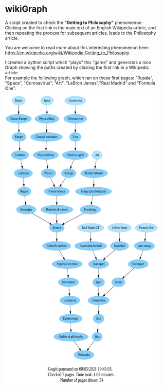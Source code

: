 # wikiGraph
A script created to check the **"Getting to Philosophy"** phenomenon:\
Clicking on the first link in the main text of an English Wikipedia article, and then repeating the process for subsequent articles, leads to the Philosophy article.

You are welcome to read more about this interesting phenomenon here: https://en.wikipedia.org/wiki/Wikipedia:Getting_to_Philosophy

I created a python script which "plays" this "game" and generates a nice Graph showing the paths created by clicking the first link in a Wikipedia article.\
For example the following graph, which ran on these first pages:
"Russia", "Space", "Coronavirus", "Art", "LeBron James","Real Madrid" and "Formula One".

<img src="./output_examples/0.svg" height="950">
